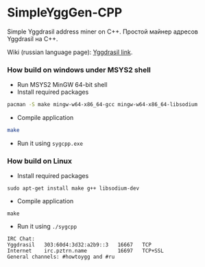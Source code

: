 # SimpleYggGen-CPP

Simple Yggdrasil address miner on C++. Простой майнер адресов Yggdrasil на C++.

Wiki (russian language page): [Yggdrasil link](http://[300:529f:150c:eafe::6]/doku.php?id=yggdrasil:simpleygggen_cpp).

### How build on windows under MSYS2 shell

* Run MSYS2 MinGW 64-bit shell
* Install required packages

```bash
pacman -S make mingw-w64-x86_64-gcc mingw-w64-x86_64-libsodium
```

* Compile application

```bash
make
```

* Run it using `sygcpp.exe`

### How build on Linux

* Install required packages

```
sudo apt-get install make g++ libsodium-dev
```

* Compile application

```
make
```

* Run it using `./sygcpp`


```
IRC Chat:
Yggdrasil   303:60d4:3d32:a2b9::3   16667   TCP
Internet    irc.pztrn.name          16697   TCP+SSL
General channels: #howtoygg and #ru
```

